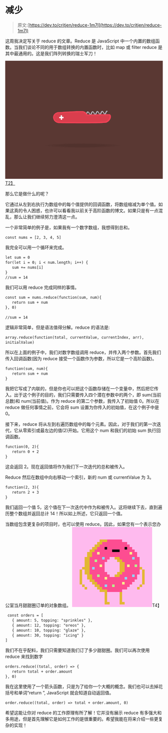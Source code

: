 # 减少

> 原文:[https://dev.to/critjen/reduce-1m7l](https://dev.to/critjen/reduce-1m7l)

这周我决定写关于 reduce 的文章。Reduce 是 JavaScript 中一个内置的数组函数。当我们谈论不同的用于数组转换的内置函数时，比如 map 或 filter reduce 是其中最通用的。这是我们阵列转换的瑞士军刀！

[![](img/3755eb961987ab3a441622ff8de75c46.png)T2】](https://i.giphy.com/media/EwivVqmC7zln2/source.gif)

那么它是做什么的呢？

它通过从左到右执行为数组中的每个值提供的回调函数，将数组缩减为单个值。如果这真的令人困惑，也许可以看看我以前关于高阶函数的博文。如果只是有一点混乱，那么让我们继续努力澄清这一点。

一个非常简单的例子是，如果我有一个数字数组，我想得到总和。

```
const nums = [2, 3, 4, 5] 
```

我完全可以用一个循环来完成。

```
let sum = 0
for(let i = 0; i < num.length; i++) {
   sum += nums[i]
}
//sum = 14 
```

我们可以用 reduce 完成同样的事情。

```
const sum = nums.reduce(function(sum, num){
   return sum + num
}, 0)

//sum = 14 
```

逻辑非常简单，但是语法值得分解。reduce 的语法是:

```
array.reduce(function(total, currentValue, currentIndex, arr), initialValue) 
```

所以在上面的例子中，我们对数字数组调用 reduce，并传入两个参数。首先我们传入回调函数(因为 reduce 接受一个函数作为参数，所以它是一个高阶函数)。

```
function(sum, num){
   return sum + num
} 
```

我把它写成了内联的，但是你也可以把这个函数存储在一个变量中，然后把它传入。出于这个例子的目的，我们只需要传入四个潜在参数中的两个，即 sum(当前总数)和 num(当前值)。作为 reduce 的第二个参数，我传入了初始值 0。所以在 reduce 做任何事情之前，它会将 sum 设置为你传入的初始值，在这个例子中是 0。

接下来，reduce 将从左到右遍历数组中的每个元素。因此，对于我们的第一次迭代，它从零索引或最左边的值(2)开始。它用这个 num 和我们的初始 sum 执行回调函数。

```
function(0, 2){
   return 0 + 2
} 
```

这会返回 2。现在返回值将作为我们下一次迭代的总和被传入。

Reduce 然后在数组中向右移动一个索引，新的 num 或 currentValue 为 3。

```
function(2, 3){
   return 2 + 3
} 
```

我们返回一个值 5，这个值在下一次迭代中作为和被传入。这将继续下去，直到遍历整个数组并返回总计 14！所以如上所述，它只返回一个值。

当数组包含更复杂的项目时，也可以使用 reduce。因此，如果您有一个表示您办公室当月甜甜圈订单的对象数组。
[![](img/b0006d37899b01bf8b85960594ded12c.png)](https://i.giphy.com/media/bd4td7PlhYY9i/source.gif)T4】

```
 const orders = [
   { amount: 5, topping: "sprinkles" },
   { amount: 12, topping: "oreos" },
   { amount: 10, topping: "glaze" },
   { amount: 30, topping: "icing" }
] 
```

我们不在乎配料，我们只需要知道我们订了多少甜甜圈。我们可以再次使用 reduce 来找到数字

```
orders.reduce((total, order) => {
   return total + order.amount
}, 0) 
```

我在这里使用了一个箭头函数，只是为了给你一个大概的概念。我们也可以去掉花括号和单词“return ”, JavaScript 就会知道自动返回值。

```
order.reduce((total, order) => total + order.amount, 0) 
```

希望这能让你对 reduce 的工作原理有所了解！它并没有展示 reduce 有多强大和多用途，但是首先理解它是如何工作的是很重要的。希望我能在将来介绍一些更复杂的实现！
